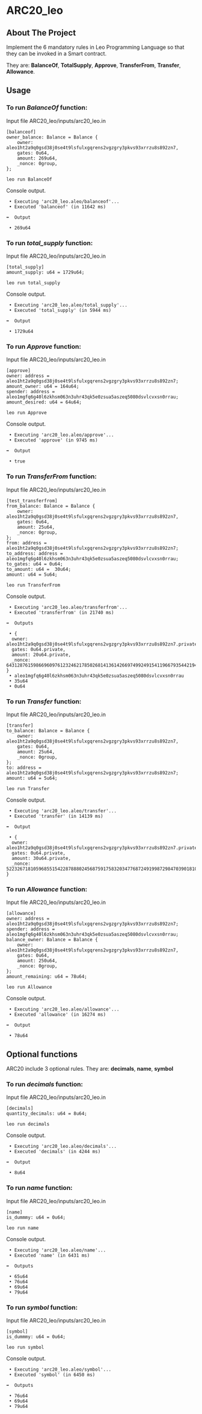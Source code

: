 # ARC20_leo

##  About The Project
Implement the 6 mandatory rules in Leo Programming Language so that they can be invoked in a Smart contract.

They are: **BalanceOf**, **TotalSupply**, **Approve**, **TransferFrom**, **Transfer**, **Allowance**.

## Usage

### To run *BalanceOf* function:

Input file ARC20_leo/inputs/arc20_leo.in
```
[balanceof]
owner_balance: Balance = Balance {
    owner: aleo1ht2a9q0gsd38j0se4t9lsfulxgqrens2vgzgry3pkvs93xrrzu8s892zn7,
    gates: 0u64,
    amount: 269u64,
    _nonce: 0group,
};
```

`leo run BalanceOf`

Console output.
```
 • Executing 'arc20_leo.aleo/balanceof'...
 • Executed 'balanceof' (in 11642 ms)

➡️  Output

 • 269u64
```

### To run *total_supply* function:

Input file ARC20_leo/inputs/arc20_leo.in
```
[total_supply]
amount_supply: u64 = 1729u64;
```

`leo run total_supply`

Console output.
```
 • Executing 'arc20_leo.aleo/total_supply'...
 • Executed 'total_supply' (in 5944 ms)

➡️  Output

 • 1729u64
```

### To run *Approve* function:

Input file ARC20_leo/inputs/arc20_leo.in
```
[approve]
owner: address = aleo1ht2a9q0gsd38j0se4t9lsfulxgqrens2vgzgry3pkvs93xrrzu8s892zn7;
amount_owner: u64 = 164u64;
spender: address = aleo1mgfq6g40l6zkhsm063n3uhr43qk5e0zsua5aszeq5080dsvlcvxsn0rrau;
amount_desired: u64 = 64u64;
```

`leo run Approve`

Console output.
```
 • Executing 'arc20_leo.aleo/approve'...
 • Executed 'approve' (in 9745 ms)

➡️  Output

 • true
```

### To run *TransferFrom* function:

Input file ARC20_leo/inputs/arc20_leo.in
```
[test_transferfrom]
from_balance: Balance = Balance {
    owner: aleo1ht2a9q0gsd38j0se4t9lsfulxgqrens2vgzgry3pkvs93xrrzu8s892zn7,
    gates: 0u64,
    amount: 25u64,
    _nonce: 0group,
};
from: address = aleo1ht2a9q0gsd38j0se4t9lsfulxgqrens2vgzgry3pkvs93xrrzu8s892zn7;
to_address: address = aleo1mgfq6g40l6zkhsm063n3uhr43qk5e0zsua5aszeq5080dsvlcvxsn0rrau;
to_gates: u64 = 0u64;
to_amount: u64 =  30u64;
amount: u64 = 5u64;
```
`leo run TransferFrom`

Console output.
```
 • Executing 'arc20_leo.aleo/transferfrom'...
 • Executed 'transferfrom' (in 21740 ms)

➡️  Outputs

 • {
  owner: aleo1ht2a9q0gsd38j0se4t9lsfulxgqrens2vgzgry3pkvs93xrrzu8s892zn7.private,
  gates: 0u64.private,
  amount: 20u64.private,
  _nonce: 6431287615986696097612324621785026814136142669749924915411966793544219414836group.public
}
 • aleo1mgfq6g40l6zkhsm063n3uhr43qk5e0zsua5aszeq5080dsvlcvxsn0rrau
 • 35u64
 • 0u64
```

### To run *Transfer* function:

Input file ARC20_leo/inputs/arc20_leo.in
```
[transfer]
to_balance: Balance = Balance {
    owner: aleo1ht2a9q0gsd38j0se4t9lsfulxgqrens2vgzgry3pkvs93xrrzu8s892zn7,
    gates: 0u64,
    amount: 25u64,
    _nonce: 0group,
};
to: address = aleo1ht2a9q0gsd38j0se4t9lsfulxgqrens2vgzgry3pkvs93xrrzu8s892zn7;
amount: u64 = 5u64;
```

`leo run Transfer`

Console output.
```
 • Executing 'arc20_leo.aleo/transfer'...
 • Executed 'transfer' (in 14139 ms)

➡️  Output

 • {
  owner: aleo1ht2a9q0gsd38j0se4t9lsfulxgqrens2vgzgry3pkvs93xrrzu8s892zn7.private,
  gates: 0u64.private,
  amount: 30u64.private,
  _nonce: 5223267181059685515422878880245687591758320347768724919987298470390181053809group.public
}
```

### To run *Allowance* function:
Input file ARC20_leo/inputs/arc20_leo.in
```
[allowance]
owner: address = aleo1ht2a9q0gsd38j0se4t9lsfulxgqrens2vgzgry3pkvs93xrrzu8s892zn7;
spender: address = aleo1mgfq6g40l6zkhsm063n3uhr43qk5e0zsua5aszeq5080dsvlcvxsn0rrau;
balance_owner: Balance = Balance {
    owner: aleo1ht2a9q0gsd38j0se4t9lsfulxgqrens2vgzgry3pkvs93xrrzu8s892zn7,
    gates: 0u64,
    amount: 250u64,
    _nonce: 0group,
};
amount_remaining: u64 = 78u64;

```

`leo run Allowance`

Console output.
```
 • Executing 'arc20_leo.aleo/allowance'...
 • Executed 'allowance' (in 16274 ms)

➡️  Output

 • 78u64
```

##  Optional functions
ARC20 include 3 optional rules. They are: **decimals**, **name**, **symbol** 

### To run *decimals* function:
Input file ARC20_leo/inputs/arc20_leo.in
```
[decimals]
quantity_decimals: u64 = 8u64;
```

`leo run decimals`

Console output.
```
 • Executing 'arc20_leo.aleo/decimals'...
 • Executed 'decimals' (in 4244 ms)

➡️  Output

 • 8u64
```

### To run *name* function:
Input file ARC20_leo/inputs/arc20_leo.in
```
[name]
is_dummmy: u64 = 0u64;
```

`leo run name`

Console output.
```
 • Executing 'arc20_leo.aleo/name'...
 • Executed 'name' (in 6431 ms)

➡️  Outputs

 • 65u64
 • 76u64
 • 69u64
 • 79u64
```

### To run *symbol* function:
Input file ARC20_leo/inputs/arc20_leo.in
```
[symbol]
is_dummmy: u64 = 0u64;
```

`leo run symbol`

Console output.
```
 • Executing 'arc20_leo.aleo/symbol'...
 • Executed 'symbol' (in 6450 ms)

➡️  Outputs

 • 76u64
 • 69u64
 • 79u64
```
